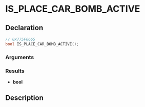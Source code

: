# IS_PLACE_CAR_BOMB_ACTIVE

## Declaration
```cpp
// 0x775F6665
bool IS_PLACE_CAR_BOMB_ACTIVE();
```

### Arguments

### Results
- **bool**

## Description
